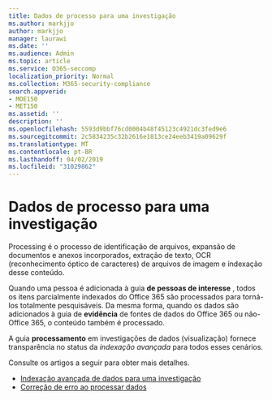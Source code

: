 ```yaml
---
title: Dados de processo para uma investigação
ms.author: markjjo
author: markjjo
manager: laurawi
ms.date: ''
ms.audience: Admin
ms.topic: article
ms.service: O365-seccomp
localization_priority: Normal
ms.collection: M365-security-compliance
search.appverid:
- MOE150
- MET150
ms.assetid: ''
description: ''
ms.openlocfilehash: 5593d9bbf76cd0004b48f45123c4921dc3fed9e6
ms.sourcegitcommit: 2c5834235c32b2616e1813ce24eeb3419a09629f
ms.translationtype: MT
ms.contentlocale: pt-BR
ms.lasthandoff: 04/02/2019
ms.locfileid: "31029862"
---
```

# <a name="process-data-for-an-investigation"></a>Dados de processo para uma investigação

Processing é o processo de identificação de arquivos, expansão de documentos e anexos incorporados, extração de texto, OCR (reconhecimento óptico de caracteres) de arquivos de imagem e indexação desse conteúdo.  

Quando uma pessoa é adicionada à guia **de pessoas de interesse** , todos os itens parcialmente indexados do Office 365 são processados para torná-los totalmente pesquisáveis.  Da mesma forma, quando os dados são adicionados à guia de **evidência** de fontes de dados do Office 365 ou não-Office 365, o conteúdo também é processado.

A guia **processamento** em investigações de dados (visualização) fornece transparência no status da *indexação avançada* para todos esses cenários.

Consulte os artigos a seguir para obter mais detalhes.

- [Indexação avançada de dados para uma investigação](index-data-people-of-interest.md)
- [Correção de erro ao processar dados](error-remediation.md)

